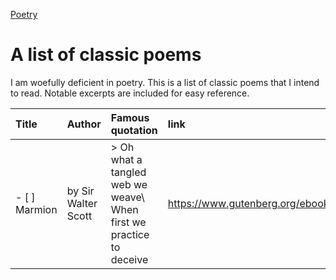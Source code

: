 [Poetry](Poetry.md)

# A list of classic poems

I am woefully deficient in poetry. This is a list of classic poems that I intend to read. Notable excerpts are included for easy reference.

| Title         | Author              | Famous quotation                                                    | link                                  |
| :---          | :---                | :---                                                                | :---                                  |
| - [ ] Marmion | by Sir Walter Scott | > Oh what a tangled web we weave\ When first we practice to deceive | https://www.gutenberg.org/ebooks/4010 |
